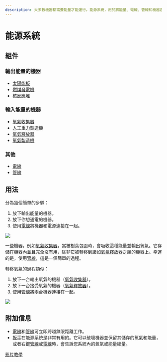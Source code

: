 ```yaml
---
description: 大多數機器都需要能量才能運行。能源系統，用於將能量、電線、管線和機器連接在一起。
---
```


# 能源系統

## 組件

### 輸出能量的機器

* [太陽能板](../item/Solar-Panel.md)
* [燃煤發電機](../item/Coal-Generator.md)
* [核反應堆](../item/Nuclear-Reactor.md)

### 輸入能量的機器

* [氧氣收集器](../item/Oxygen-Collector.md)
* [人工重力製造機](../item/Artificial-Gravity-Generator.md)
* [氧氣釋放器](../item/Oxygen-Bubble-Distributor.md)
* [氧氣製造機](../item/Tank-Refiller.md)

### 其他

* [電線](../item/Wire.md)
* [管線](../item/Pipe.md)

## 用法

分為幾個簡單的步驟：

1. 放下輸出能量的機器。
2. 放下你想通電的機器。
3. 使用[電線](../item/Wire.md)將機器和電源連接在一起。

![](https://camo.githubusercontent.com/4c4b56b2c1df571683e2bb5f3f3ad51e27b0679f63c9c2ec7a9b0abf72cd6572/68747470733a2f2f692e696d6775722e636f6d2f4249334a72385a2e706e67)

一些機器，例如[氧氣收集器](../item/Oxygen-Collector.md)，當被樹葉包圍時，會吸收這種能量並輸出氧氣。它存儲在機器內並且完全沒有用，除非它被轉移到諸如[氧氣釋放器](../item/Oxygen-Bubble-Distributor.md)之類的機器上。幸運的是，使用[管線](../item/Pipe.md)，這是一個簡單的過程。

轉移氧氣的過程類似：

1. 放下一台輸出氧氣的機器（[氧氣收集器](../item/Oxygen-Collector.md)）。
2. 放下一台接受氧氣的機器（[氧氣釋放器](../item/Oxygen-Bubble-Distributor.md)）。
3. 使用[管線](../item/Pipe.md)將兩台機器連接在一起。

![](https://camo.githubusercontent.com/1a4137be02ed6cf3980c1c56b7ad65b202414bd00835a6a941ebe3ade43e8405/68747470733a2f2f692e696d6775722e636f6d2f424d56475a63762e706e67)



## 附加信息

* [電線](../item/Wire.md)和[管線](../item/Pipe.md)可立即跨越無限距離工作。
* [扳手](../item/Wrench.md)在能源系統是非常有用的。它可以破壞機器並保留其儲存的氧氣和能量，或者右鍵[管線](../item/Pipe.md)或[電線](../item/Wire.md)時，會告訴您系統內的氧氣或能量總量。

[影片教學](https://youtu.be/CvFLJJf2b2c)
